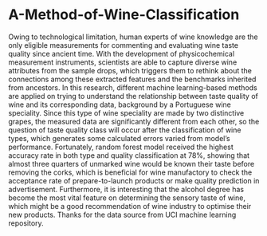 # A-Method-of-Wine-Classification
Owing to technological limitation, human experts of wine knowledge are the only eligible measurements for commenting and evaluating wine taste quality since ancient time. With the development of physicochemical measurement instruments, scientists are able to capture diverse wine attributes from the sample drops, which triggers them to rethink about the connections among these extracted features and the benchmarks inherited from ancestors. In this research, different machine learning-based methods are applied on trying to understand the relationship between taste quality of wine and its corresponding data, background by a Portuguese wine speciality. Since this type of wine speciality are made by two distinctive grapes, the measured data are significantly different from each other, so the question of taste quality class will occur after the classification of wine types, which generates some calculated errors varied from model’s performance. Fortunately, random forest model received the highest accuracy rate in both type and quality classification at 78%, showing that almost three quarters of unmarked wine would be known their taste before removing the corks, which is beneficial for wine manufactory to check the acceptance rate of prepare-to-launch products or make quality prediction in advertisement. Furthermore, it is interesting that the alcohol degree has become the most vital feature on determining the sensory taste of wine, which might be a good recommendation of wine industry to optimise their new products.
Thanks for the data source from UCI machine learning repository.
